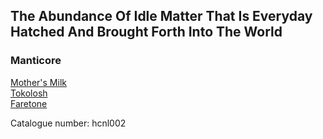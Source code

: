 ## The Abundance Of Idle Matter That Is Everyday Hatched And Brought Forth Into The World   
### Manticore  
[Mother's Milk](http://hippocamp.net/releases/hcnl002/hcnl102_01_mothers_milk_by_manticore.mp3)  
[Tokolosh](http://hippocamp.net/releases/hcnl002/hcnl102_02_tokolosh_by_manticore.mp3)  
[Faretone](http://hippocamp.net/releases/hcnl002/hcnl102_03_faretone_by_manticore.mp3)  
  
Catalogue number: hcnl002  
  
